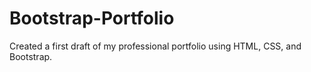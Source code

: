 # Bootstrap-Portfolio

Created a first draft of my professional portfolio using HTML, CSS, and Bootstrap.
